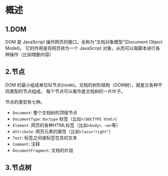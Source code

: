 # 概述

## 1.DOM

DOM 是 JavaScript 操作网页的接口，全称为“文档对象模型”(Document Object Model)。
它的作用是将网页转为一个 JavaScript 对象，从而可以用脚本进行各种操作（比如增删内容）

## 2.节点

DOM 的最小组成单位叫节点(node)。文档的树形结构（DOM树），就是又各种不同类型的节点组成。
每个节点可以看作是文档树的一片叶子。

节点的类型有七种。

* `Document`: 整个文档树的顶层节点
* `DocumentType`: `doctype` 标签（比如`<!DOCTYPE html>`）
* `Element`:  网页的各种HTML标签（比如`<body>、<a>`等）
* `Attribute`:  网页元素的属性（比如`class="right"`）
* `Text`: 标签之间或标签包含的文本
* `Comment`:  注释
* `DocumentFragment`: 文档的片段

## 3.节点树